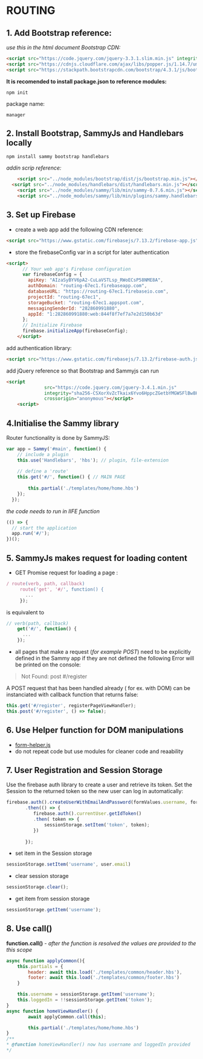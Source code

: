 # ROUTING

## 1. Add Bootstrap reference:
*use this in the html document Bootstrap CDN:*
```html
<script src="https://code.jquery.com/jquery-3.3.1.slim.min.js" integrity="sha384-q8i/X+965DzO0rT7abK41JStQIAqVgRVzpbzo5smXKp4YfRvH+8abtTE1Pi6jizo" crossorigin="anonymous"></script>
<script src="https://cdnjs.cloudflare.com/ajax/libs/popper.js/1.14.7/umd/popper.min.js" integrity="sha384-UO2eT0CpHqdSJQ6hJty5KVphtPhzWj9WO1clHTMGa3JDZwrnQq4sF86dIHNDz0W1" crossorigin="anonymous"></script>
<script src="https://stackpath.bootstrapcdn.com/bootstrap/4.3.1/js/bootstrap.min.js" integrity="sha384-JjSmVgyd0p3pXB1rRibZUAYoIIy6OrQ6VrjIEaFf/nJGzIxFDsf4x0xIM+B07jRM" crossorigin="anonymous"></script>
```
**It is recomended to install package.json to reference modules:**
```terminal
npm init
```
package name:
```terminal
manager
```
## 2. Install Bootstrap, SammyJs and Handlebars locally
```terminal
npm install sammy bootstrap handlebars
```
*addin scrip reference:*
```html
    <script src="../node_modules/bootstrap/dist/js/bootstrap.min.js"></script>
  <script src="../node_modules/handlebars/dist/handlebars.min.js"></script>
    <script src="../node_modules/sammy/lib/min/sammy-0.7.6.min.js"></script>
    <script src="../node_modules/sammy/lib/min/plugins/sammy.handlebars-0.7.6.min.js"></script>
```
## 3. Set up Firebase
- create a web app
add the following CDN reference:
```html
<script src="https://www.gstatic.com/firebasejs/7.13.2/firebase-app.js"></script>
```
- store the firebaseConfig var in a script for later authentication
```html
<script>
      // Your web app's Firebase configuration
      var firebaseConfig = {
        apiKey: "AIzaSyBYV6pA2-CuLaVSTLsp_RWoECsP58NME8A",
        authDomain: "routing-67ec1.firebaseapp.com",
        databaseURL: "https://routing-67ec1.firebaseio.com",
        projectId: "routing-67ec1",
        storageBucket: "routing-67ec1.appspot.com",
        messagingSenderId: "282860991880",
        appId: "1:282860991880:web:844f8f7ef7a7e2d150b63d"
      };
      // Initialize Firebase
      firebase.initializeApp(firebaseConfig);
    </script>
```
add authentication library:
```html
<script src="https://www.gstatic.com/firebasejs/7.13.2/firebase-auth.js"></script>
```
add jQuery reference so that Bootstrap and Sammyjs can run
```html
<script
			  src="https://code.jquery.com/jquery-3.4.1.min.js"
			  integrity="sha256-CSXorXvZcTkaix6Yvo6HppcZGetbYMGWSFlBw8HfCJo="
			  crossorigin="anonymous"></script>
    <script>
```
## 4.Initialise the Sammy library

Router functionality is done by SammyJS:
```js
var app = Sammy('#main', function() {
    // include a plugin
    this.use('Handlebars', 'hbs'); // plugin, file-extension
  
    // define a 'route'
    this.get('#/', function() { // MAIN PAGE
      
        this.partial('./templates/home/home.hbs')
    });
  });
```

*the code needs to run in IIFE function*


```js
(() => {
  // start the application
  app.run('#/');
})();
```
## 5. SammyJs makes request for loading content
 - GET Promise request for loading a page :
 ```js
/ route(verb, path, callback)
      route('get', '#/', function() { 
        ...
      });
 ```
is equivalent to
  ```js
// verb(path, callback)
      get('#/', function() { 
        ...
      });
 ```
 - all pages that make a request (*for example POST*) need to be explicitly defined in the Sammy app if they are not defined the following Error will be printed on the console:

 > Not Found: post #/register

A POST request that has been handled already ( for ex. with DOM) can be instanciated with callback function that returns false:
 ```js
this.get('#/register', registerPageViewHandler);
this.post('#/register', () => false);
 ```
## 6. Use Helper function for DOM manipulations
 - [form-helper.js](./Team-Manager-Skeleton/scripts/form-helper.js)
 - do not repeat code but use modules for cleaner code and reaability

 ## 7. User Registration and Session Storage

Use the firebase auth library to create a user and retrieve its token. Set the Session to the returned token
so the new user can log in automatically: 
```js
firebase.auth().createUserWithEmailAndPassword(formValues.username, formValues.password)
       .then(() => {
          firebase.auth().currentUser.getIdToken()
          .then( token => {
              sessionStorage.setItem('token', token);
          })
           
       });
```

- set item in the Session storage
```js
sessionStorage.setItem('username', user.email)
```

- clear session storage
```js
sessionStorage.clear();
```
- get item from session storage
```js
sessionStorage.getItem('username');
```

## 8. Use call()
**function.call()** - *after the function is resolved the values are provided to the this scope*

```js
async function applyCommon(){
    this.partials = {
        header: await this.load('./templates/common/header.hbs'),
        footer: await this.load('./templates/common/footer.hbs')
    }

    this.username = sessionStorage.getItem('username');
    this.loggedIn = !!sessionStorage.getItem('token');
}
async function homeViewHandler() {
        await applyCommon.call(this);

        this.partial('./templates/home/home.hbs')
}
/**
* @function homeViewHandler() now has username and loggedIn provided
*/
```